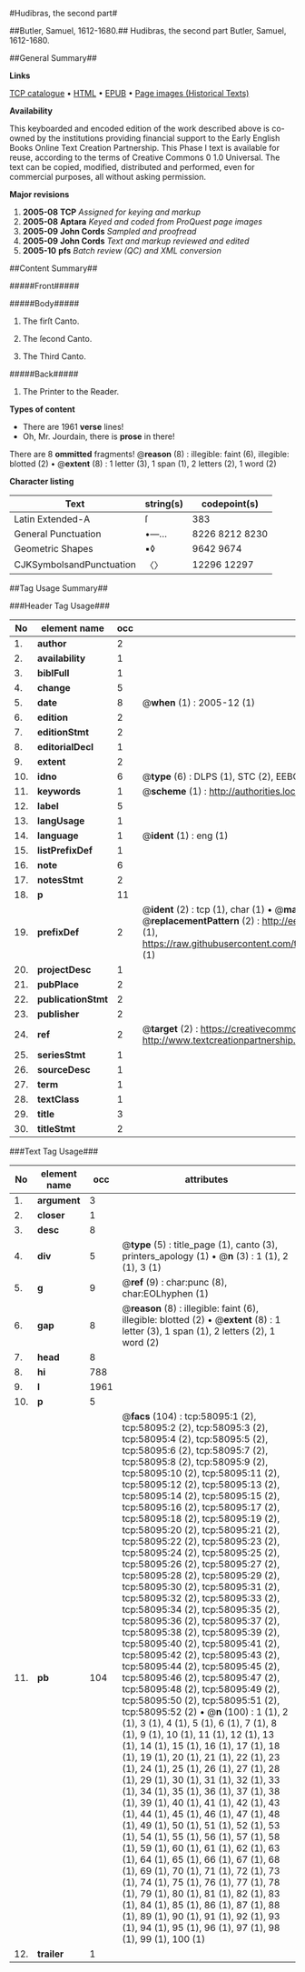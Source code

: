 #Hudibras, the second part#

##Butler, Samuel, 1612-1680.##
Hudibras, the second part
Butler, Samuel, 1612-1680.

##General Summary##

**Links**

[TCP catalogue](http://www.ota.ox.ac.uk/tcp/)  • 
[HTML](http://tei.it.ox.ac.uk/tcp/Texts-HTML/free/A30/A30759.html)  • 
[EPUB](http://tei.it.ox.ac.uk/tcp/Texts-EPUB/free/A30/A30759.epub) • 
[Page images (Historical Texts)](https://data.historicaltexts.jisc.ac.uk/view?pubId=eebo-12266380e&pageId=eebo-12266380e-58095-1)

**Availability**

This keyboarded and encoded edition of the
	       work described above is co-owned by the institutions
	       providing financial support to the Early English Books
	       Online Text Creation Partnership. This Phase I text is
	       available for reuse, according to the terms of Creative
	       Commons 0 1.0 Universal. The text can be copied,
	       modified, distributed and performed, even for
	       commercial purposes, all without asking permission.

**Major revisions**

1. __2005-08__ __TCP__ *Assigned for keying and markup*
1. __2005-08__ __Aptara__ *Keyed and coded from ProQuest page images*
1. __2005-09__ __John Cords__ *Sampled and proofread*
1. __2005-09__ __John Cords__ *Text and markup reviewed and edited*
1. __2005-10__ __pfs__ *Batch review (QC) and XML conversion*

##Content Summary##

#####Front#####

#####Body#####

1. The firſt Canto.

1. The ſecond Canto.

1. The Third Canto.

#####Back#####

1. The Printer to the Reader.

**Types of content**

  * There are 1961 **verse** lines!
  * Oh, Mr. Jourdain, there is **prose** in there!

There are 8 **ommitted** fragments! 
 @__reason__ (8) : illegible: faint (6), illegible: blotted (2)  •  @__extent__ (8) : 1 letter (3), 1 span (1), 2 letters (2), 1 word (2)

**Character listing**


|Text|string(s)|codepoint(s)|
|---|---|---|
|Latin Extended-A|ſ|383|
|General Punctuation|•—…|8226 8212 8230|
|Geometric Shapes|▪◊|9642 9674|
|CJKSymbolsandPunctuation|〈〉|12296 12297|

##Tag Usage Summary##

###Header Tag Usage###

|No|element name|occ|attributes|
|---|---|---|---|
|1.|__author__|2||
|2.|__availability__|1||
|3.|__biblFull__|1||
|4.|__change__|5||
|5.|__date__|8| @__when__ (1) : 2005-12 (1)|
|6.|__edition__|2||
|7.|__editionStmt__|2||
|8.|__editorialDecl__|1||
|9.|__extent__|2||
|10.|__idno__|6| @__type__ (6) : DLPS (1), STC (2), EEBO-CITATION (1), OCLC (1), VID (1)|
|11.|__keywords__|1| @__scheme__ (1) : http://authorities.loc.gov/ (1)|
|12.|__label__|5||
|13.|__langUsage__|1||
|14.|__language__|1| @__ident__ (1) : eng (1)|
|15.|__listPrefixDef__|1||
|16.|__note__|6||
|17.|__notesStmt__|2||
|18.|__p__|11||
|19.|__prefixDef__|2| @__ident__ (2) : tcp (1), char (1)  •  @__matchPattern__ (2) : ([0-9\-]+):([0-9IVX]+) (1), (.+) (1)  •  @__replacementPattern__ (2) : http://eebo.chadwyck.com/downloadtiff?vid=$1&page=$2 (1), https://raw.githubusercontent.com/textcreationpartnership/Texts/master/tcpchars.xml#$1 (1)|
|20.|__projectDesc__|1||
|21.|__pubPlace__|2||
|22.|__publicationStmt__|2||
|23.|__publisher__|2||
|24.|__ref__|2| @__target__ (2) : https://creativecommons.org/publicdomain/zero/1.0/ (1), http://www.textcreationpartnership.org/docs/. (1)|
|25.|__seriesStmt__|1||
|26.|__sourceDesc__|1||
|27.|__term__|1||
|28.|__textClass__|1||
|29.|__title__|3||
|30.|__titleStmt__|2||


###Text Tag Usage###

|No|element name|occ|attributes|
|---|---|---|---|
|1.|__argument__|3||
|2.|__closer__|1||
|3.|__desc__|8||
|4.|__div__|5| @__type__ (5) : title_page (1), canto (3), printers_apology (1)  •  @__n__ (3) : 1 (1), 2 (1), 3 (1)|
|5.|__g__|9| @__ref__ (9) : char:punc (8), char:EOLhyphen (1)|
|6.|__gap__|8| @__reason__ (8) : illegible: faint (6), illegible: blotted (2)  •  @__extent__ (8) : 1 letter (3), 1 span (1), 2 letters (2), 1 word (2)|
|7.|__head__|8||
|8.|__hi__|788||
|9.|__l__|1961||
|10.|__p__|5||
|11.|__pb__|104| @__facs__ (104) : tcp:58095:1 (2), tcp:58095:2 (2), tcp:58095:3 (2), tcp:58095:4 (2), tcp:58095:5 (2), tcp:58095:6 (2), tcp:58095:7 (2), tcp:58095:8 (2), tcp:58095:9 (2), tcp:58095:10 (2), tcp:58095:11 (2), tcp:58095:12 (2), tcp:58095:13 (2), tcp:58095:14 (2), tcp:58095:15 (2), tcp:58095:16 (2), tcp:58095:17 (2), tcp:58095:18 (2), tcp:58095:19 (2), tcp:58095:20 (2), tcp:58095:21 (2), tcp:58095:22 (2), tcp:58095:23 (2), tcp:58095:24 (2), tcp:58095:25 (2), tcp:58095:26 (2), tcp:58095:27 (2), tcp:58095:28 (2), tcp:58095:29 (2), tcp:58095:30 (2), tcp:58095:31 (2), tcp:58095:32 (2), tcp:58095:33 (2), tcp:58095:34 (2), tcp:58095:35 (2), tcp:58095:36 (2), tcp:58095:37 (2), tcp:58095:38 (2), tcp:58095:39 (2), tcp:58095:40 (2), tcp:58095:41 (2), tcp:58095:42 (2), tcp:58095:43 (2), tcp:58095:44 (2), tcp:58095:45 (2), tcp:58095:46 (2), tcp:58095:47 (2), tcp:58095:48 (2), tcp:58095:49 (2), tcp:58095:50 (2), tcp:58095:51 (2), tcp:58095:52 (2)  •  @__n__ (100) : 1 (1), 2 (1), 3 (1), 4 (1), 5 (1), 6 (1), 7 (1), 8 (1), 9 (1), 10 (1), 11 (1), 12 (1), 13 (1), 14 (1), 15 (1), 16 (1), 17 (1), 18 (1), 19 (1), 20 (1), 21 (1), 22 (1), 23 (1), 24 (1), 25 (1), 26 (1), 27 (1), 28 (1), 29 (1), 30 (1), 31 (1), 32 (1), 33 (1), 34 (1), 35 (1), 36 (1), 37 (1), 38 (1), 39 (1), 40 (1), 41 (1), 42 (1), 43 (1), 44 (1), 45 (1), 46 (1), 47 (1), 48 (1), 49 (1), 50 (1), 51 (1), 52 (1), 53 (1), 54 (1), 55 (1), 56 (1), 57 (1), 58 (1), 59 (1), 60 (1), 61 (1), 62 (1), 63 (1), 64 (1), 65 (1), 66 (1), 67 (1), 68 (1), 69 (1), 70 (1), 71 (1), 72 (1), 73 (1), 74 (1), 75 (1), 76 (1), 77 (1), 78 (1), 79 (1), 80 (1), 81 (1), 82 (1), 83 (1), 84 (1), 85 (1), 86 (1), 87 (1), 88 (1), 89 (1), 90 (1), 91 (1), 92 (1), 93 (1), 94 (1), 95 (1), 96 (1), 97 (1), 98 (1), 99 (1), 100 (1)|
|12.|__trailer__|1||
